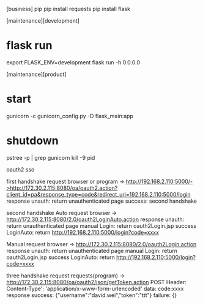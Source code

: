 [business]
pip
    pip install requests
    pip install flask

[maintenance][development]
# flask run
export FLASK_ENV=development
flask run -h 0.0.0.0

[maintenance][product]
# start
gunicorn -c gunicorn_config.py -D flask_main:app
# shutdown
pstree -p | grep gunicorn
kill -9 pid

oauth2 sso

first handshake
request
    browser or program -> http://192.168.2.110:5000/->http://172.30.2.115:8080/oa/oauth2.action?client_id=pa&response_type=code&redirect_uri=192.168.2.110:5000/login
response
    unauth: return unauthenticated page
    success: second handshake

second handshake
Auto
request
    browser -> http://172.30.2.115:8080/2.0/oauth2LoginAuto.action
response
    unauth: return unauthenticated page
    manual Login: return oauth2Login.jsp
    success LoginAuto: return http://192.168.2.110:5000/login?code=xxxx

Manual
request
    browser -> http://172.30.2.115:8080/2.0/oauth2Login.action
response
    unauth: return unauthenticated page
    manual Login: return oauth2Login.jsp
    success LoginAuto: return http://192.168.2.110:5000/login?code=xxxx

three handshake
request
    requests(program) -> http://172.30.2.115:8080/oa/oauth2/json/getToken.action
                POST
                Header: Content-Type': 'application/x-www-form-urlencoded'
                data: code:xxxx
response
    success: {"username":"david.wei","token":"ttt"}
    failure: {}

